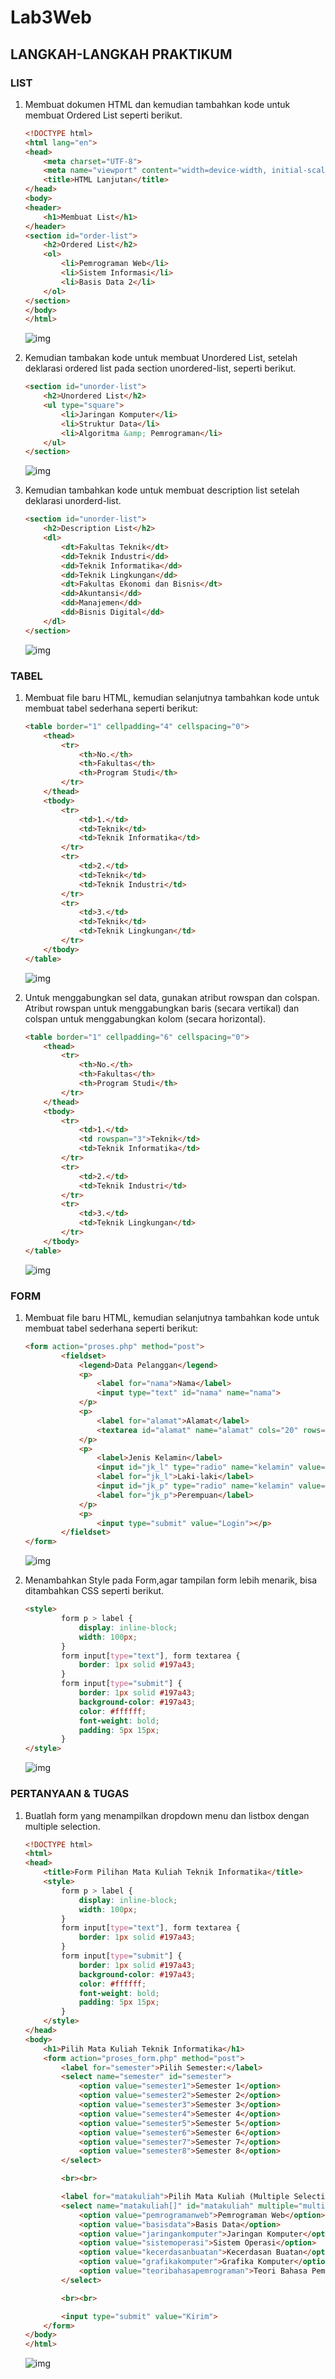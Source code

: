 # Lab3Web
## LANGKAH-LANGKAH PRAKTIKUM

### LIST
1. Membuat dokumen HTML dan kemudian tambahkan kode untuk membuat Ordered List seperti berikut.<br>
    ```html
    <!DOCTYPE html>
    <html lang="en">
    <head>
        <meta charset="UTF-8">
        <meta name="viewport" content="width=device-width, initial-scale=1.0">
        <title>HTML Lanjutan</title>
    </head>
    <body>
    <header>
        <h1>Membuat List</h1>
    </header>
    <section id="order-list">
        <h2>Ordered List</h2>
        <ol>
            <li>Pemrograman Web</li>
            <li>Sistem Informasi</li>
            <li>Basis Data 2</li>
        </ol>
    </section>
    </body>
    </html>
    ```
    ![img](gambar/1.png)<br>

2. Kemudian tambakan kode untuk membuat Unordered List, setelah deklarasi ordered list pada 
section unordered-list, seperti berikut. <br>

    ```html
    <section id="unorder-list">
        <h2>Unordered List</h2>
        <ul type="square">
            <li>Jaringan Komputer</li>
            <li>Struktur Data</li>
            <li>Algoritma &amp; Pemrograman</li>
        </ul>
    </section>
    ```

    ![img](gambar/2.png)<br>

3. Kemudian tambahkan kode untuk membuat description list setelah deklarasi unorderd-list. <br>

    ```html
    <section id="unorder-list">
        <h2>Description List</h2>
        <dl>
            <dt>Fakultas Teknik</dt>
            <dd>Teknik Industri</dd>
            <dd>Teknik Informatika</dd>
            <dd>Teknik Lingkungan</dd>
            <dt>Fakultas Ekonomi dan Bisnis</dt>
            <dd>Akuntansi</dd>
            <dd>Manajemen</dd>
            <dd>Bisnis Digital</dd>
        </dl>
    </section>
    ```

    ![img](gambar/3.png)<br>

### TABEL

1. Membuat file baru HTML, kemudian selanjutnya tambahkan kode untuk membuat tabel sederhana seperti berikut:<br>

    ```html
    <table border="1" cellpadding="4" cellspacing="0">
        <thead>
            <tr>
                <th>No.</th>
                <th>Fakultas</th>
                <th>Program Studi</th>
            </tr>
        </thead>
        <tbody>
            <tr>
                <td>1.</td>
                <td>Teknik</td>
                <td>Teknik Informatika</td>
            </tr>
            <tr>
                <td>2.</td>
                <td>Teknik</td>
                <td>Teknik Industri</td>
            </tr>
            <tr>
                <td>3.</td>
                <td>Teknik</td>
                <td>Teknik Lingkungan</td>
            </tr>
        </tbody>
    </table>
    ```

    ![img](gambar/4.png)<br>

2. Untuk menggabungkan sel data, gunakan atribut rowspan dan colspan. Atribut rowspan untuk 
menggabungkan baris (secara vertikal) dan colspan untuk menggabungkan kolom (secara 
horizontal). <br>

    ```html
    <table border="1" cellpadding="6" cellspacing="0">
        <thead>
            <tr>
                <th>No.</th>
                <th>Fakultas</th>
                <th>Program Studi</th>
            </tr>
        </thead>
        <tbody>
            <tr>
                <td>1.</td>
                <td rowspan="3">Teknik</td>
                <td>Teknik Informatika</td>
            </tr>
            <tr>
                <td>2.</td>
                <td>Teknik Industri</td>
            </tr>
            <tr>
                <td>3.</td>
                <td>Teknik Lingkungan</td>
            </tr>
        </tbody>
    </table>
    ```
    
    ![img](gambar/5.png)<br>

### FORM

1. Membuat file baru HTML, kemudian selanjutnya tambahkan kode untuk membuat tabel sederhana seperti berikut: <br>

    ```html
    <form action="proses.php" method="post">
            <fieldset>
                <legend>Data Pelanggan</legend>
                <p>
                    <label for="nama">Nama</label>
                    <input type="text" id="nama" name="nama">
                </p>
                <p>
                    <label for="alamat">Alamat</label>
                    <textarea id="alamat" name="alamat" cols="20" rows="3"></textarea>
                </p>
                <p>
                    <label>Jenis Kelamin</label>
                    <input id="jk_l" type="radio" name="kelamin" value="L" />
                    <label for="jk_l">Laki-laki</label>
                    <input id="jk_p" type="radio" name="kelamin" value="P" />
                    <label for="jk_p">Perempuan</label>
                </p>
                <p>
                    <input type="submit" value="Login"></p>
            </fieldset>
    </form>
    ```

    ![img](gambar/6.png)<br>

2. Menambahkan Style pada Form,agar tampilan form lebih menarik, bisa ditambahkan CSS seperti berikut.<br>

    ```html
    <style>
            form p > label {
                display: inline-block;
                width: 100px;
            }
            form input[type="text"], form textarea {
                border: 1px solid #197a43;
            }
            form input[type="submit"] {
                border: 1px solid #197a43;
                background-color: #197a43;
                color: #ffffff;
                font-weight: bold;
                padding: 5px 15px;
            }
    </style>
    ```

    ![img](gambar/7.png)<br>

### PERTANYAAN & TUGAS

1. Buatlah form yang menampilkan dropdown menu dan listbox dengan multiple selection.<bt>

    ```html
    <!DOCTYPE html>
    <html>
    <head>
        <title>Form Pilihan Mata Kuliah Teknik Informatika</title>
        <style>
            form p > label {
                display: inline-block;
                width: 100px;
            }
            form input[type="text"], form textarea {
                border: 1px solid #197a43;
            }
            form input[type="submit"] {
                border: 1px solid #197a43;
                background-color: #197a43;
                color: #ffffff;
                font-weight: bold;
                padding: 5px 15px;
            }
        </style>
    </head>
    <body>
        <h1>Pilih Mata Kuliah Teknik Informatika</h1>
        <form action="proses_form.php" method="post">
            <label for="semester">Pilih Semester:</label>
            <select name="semester" id="semester">
                <option value="semester1">Semester 1</option>
                <option value="semester2">Semester 2</option>
                <option value="semester3">Semester 3</option>
                <option value="semester4">Semester 4</option>
                <option value="semester5">Semester 5</option>
                <option value="semester6">Semester 6</option>
                <option value="semester7">Semester 7</option>
                <option value="semester8">Semester 8</option>
            </select>

            <br><br>

            <label for="matakuliah">Pilih Mata Kuliah (Multiple Selection):</label>
            <select name="matakuliah[]" id="matakuliah" multiple="multiple">
                <option value="pemrogramanweb">Pemrograman Web</option>
                <option value="basisdata">Basis Data</option>
                <option value="jaringankomputer">Jaringan Komputer</option>
                <option value="sistemoperasi">Sistem Operasi</option>
                <option value="kecerdasanbuatan">Kecerdasan Buatan</option>
                <option value="grafikakomputer">Grafika Komputer</option>
                <option value="teoribahasapemrograman">Teori Bahasa Pemrograman</option>
            </select>

            <br><br>

            <input type="submit" value="Kirim">
        </form>
    </body>
    </html>
    ```

    ![img](gambar/8.png)<br>